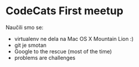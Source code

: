 # CodeCats First meetup

Naučili smo se:

- virtualenv ne dela na Mac OS X Mountain Lion :)
- git je smotan
- Google to the rescue (most of the time)
- problems are challenges
